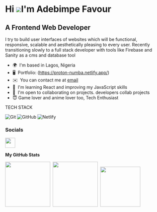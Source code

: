 
Hi ![](https://user-images.githubusercontent.com/18350557/176309783-0785949b-9127-417c-8b55-ab5a4333674e.gif)I'm Adebimpe Favour
==============================================================================================================================

A Frontend Web Developer 
--------------------


I try to  build  user interfaces of websites which will be functional, responsive, scalable and aesthetically pleasing to every user. Recently transitioning slowly to a full stack developer with tools like Firebase and Sanity as a cms and database tool

* 🌍  I'm based in Lagos, Nigeria
* 🖥️  Portfolio: (https://proton-numba.netlify.app/)
* ✉️  You can contact me at [email](mailto:favouradebimpe63@gmail.com)
* 🧠  I'm learning React and improving my JavaScript skills
* 🤝  I'm open to collaborating on projects. developers collab projects
* 😇  Game lover and anime lover too, Tech Enthusiast







 TECH STACK
 
 
 ![Git](https://img.shields.io/badge/git-%23F05033.svg?style=for-the-badge&logo=git&logoColor=white)
 ![GitHub](https://img.shields.io/badge/github-%23121011.svg?style=for-the-badge&logo=github&logoColor=white)
 ![Netlify](https://img.shields.io/badge/netlify-%23000000.svg?style=for-the-badge&logo=netlify&logoColor=#00C7B7)
 <p align="left">

</p>




### Socials

<p align="left"> <a href="https://www.linkedin.com/in/adebimpe-favour-5902a0240" target="_blank" rel="noreferrer"><img src="https://raw.githubusercontent.com/danielcranney/readme-generator/main/public/icons/socials/linkedin.svg" width="32" height="32" /></a> 




<b>My GitHub Stats</b>

<div>
<a href="https://github.com/anuraghazra/github-readme-stats"><img height="145em" src="https://github-readme-stats-bpires.vercel.app/api?username=Proton-number&hide_title=true&line_height=25&hide_rank=false&theme=dark&show_icons=true&hide_border=true"></a>&nbsp;
<a href="https://github.com/denvercoder1/github-readme-streak-stats"><img height="145em" src="https://github-readme-streak-stats.herokuapp.com/?user=Proton-number&theme=dark&hide_border=true"></a>&nbsp;
<a href="https://github.com/anuraghazra/github-readme-stats"><img height="129.6em" src="https://github-readme-stats-bpires.vercel.app/api/top-langs/?username=Proton-number&layout=compact&card_width=400&hide_title=true&theme=dark&t&langs_count=10&hide_border=true"></a>&nbsp;
</div>



